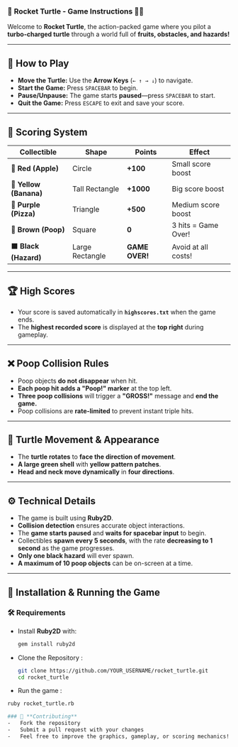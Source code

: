 ### 🚀 **Rocket Turtle - Game Instructions** 🐢🔥  
Welcome to **Rocket Turtle**, the action-packed game where you pilot a **turbo-charged turtle** through a world full of **fruits, obstacles, and hazards!**  

---

## 📜 **How to Play**
- **Move the Turtle:** Use the **Arrow Keys** (`← ↑ → ↓`) to navigate.  
- **Start the Game:** Press `SPACEBAR` to begin.  
- **Pause/Unpause:** The game starts **paused**—press `SPACEBAR` to start.  
- **Quit the Game:** Press `ESCAPE` to exit and save your score.  

---

## 🎯 **Scoring System**
| **Collectible** | **Shape** | **Points** | **Effect** |
|---------------|----------|------------|------------|
| 🍎 **Red (Apple)** | Circle | **+100** | Small score boost |
| 🍌 **Yellow (Banana)** | Tall Rectangle | **+1000** | Big score boost |
| 🍕 **Purple (Pizza)** | Triangle | **+500** | Medium score boost |
| 💩 **Brown (Poop)** | Square | **0** | 3 hits = Game Over! |
| ⬛ **Black (Hazard)** | Large Rectangle | **GAME OVER!** | Avoid at all costs! |

---

## 🏆 **High Scores**
- Your score is saved automatically in **`highscores.txt`** when the game ends.  
- The **highest recorded score** is displayed at the **top right** during gameplay.  

---

## ❌ **Poop Collision Rules**
- Poop objects **do not disappear** when hit.  
- **Each poop hit adds a "Poop!" marker** at the top left.  
- **Three poop collisions** will trigger a **"GROSS!"** message and **end the game.**  
- Poop collisions are **rate-limited** to prevent instant triple hits.  

---

## 🚀 **Turtle Movement & Appearance**
- The **turtle rotates** to **face the direction of movement**.  
- **A large green shell** with **yellow pattern patches**.  
- **Head and neck move dynamically** in **four directions**.  

---

## ⚙ **Technical Details**
- The game is built using **Ruby2D**.  
- **Collision detection** ensures accurate object interactions.  
- The **game starts paused** and **waits for spacebar input** to begin.  
- Collectibles **spawn every 5 seconds**, with the rate **decreasing to 1 second** as the game progresses.  
- **Only one black hazard** will ever spawn.  
- **A maximum of 10 poop objects** can be on-screen at a time.  

---

## 💾 **Installation & Running the Game**
### 🛠 **Requirements**
- Install **Ruby2D** with:  
  ```sh
  gem install ruby2d

- Clone the Repository :
  ```sh
  git clone https://github.com/YOUR_USERNAME/rocket_turtle.git
  cd rocket_turtle

- Run the game :
 ```sh
 ruby rocket_turtle.rb

### 📝 **Contributing**
-	Fork the repository
-	Submit a pull request with your changes
-	Feel free to improve the graphics, gameplay, or scoring mechanics!